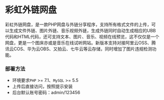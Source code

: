 # 彩虹外链网盘

彩虹外链网盘，是一款PHP网盘与外链分享程序，支持所有格式文件的上传，可以生成文件外链、图片外链、音乐视频外链，生成外链同时自动生成相应的UBB代码和HTML代码，还可支持文本、图片、音乐、视频在线预览，这不仅仅是一个网盘，更是一个图床亦或是音乐在线试听网站。新版本支持对接阿里云OSS、腾讯云COS、华为云OBS、又拍云、七牛云等云存储，同时增加了图片违规检测功能。


### 部署方法

- 环境要求`PHP` >= 7.1、`MySQL` >= 5.5
- 上传后直接访问，按照提示安装
- 后台默认账号密码：admin/123456

